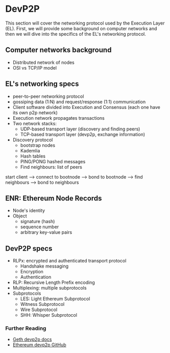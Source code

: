 # DevP2P

This section will cover the networking protocol used by the Execution Layer (EL).
First, we will provide some background on computer networks and then we will dive into the
specifics of the EL's networking protocol.

## Computer networks background
* Distributed network of nodes
* OSI vs TCP/IP model
## EL's networking specs
* peer-to-peer networking protocol
* gossiping data (1:N) and request/response (1:1) communication
* Client software divided into Execution and Consensus (each one have its own p2p network)
* Execution network propagates transactions
* Two network stacks:
  * UDP-based transport layer (discovery and finding peers)
  * TCP-based transport layer (devp2p, exchange information) 
* Discovery protocol
  * bootstrap nodes
  * Kademlia
  * Hash tables
  * PING/PONG hashed messages
  * Find neighbours: list of peers

start client --> connect to bootnode --> bond to bootnode --> find neighbours --> bond to neighbours

## ENR: Ethereum Node Records
* Node's identity
* Object
  * signature (hash)
  * sequence number
  * arbitrary key-value pairs

## DevP2P specs
* RLPx: encrypted and authenticated transport protocol
  * Handshake messaging
  * Encryption
  * Authentication
* RLP: Recursive Length Prefix encoding
* Multiplexing: multiple subprotocols
* Subprotocols
  * LES: Light Ethereum Subprotocol
  * Witness Subprotocol
  * Wire Subprotocol
  * SHH: Whisper Subprotocol


### Further Reading
* [Geth devp2p docs](https://geth.ethereum.org/docs/tools/devp2p)
* [Ethereum devp2p GitHub](https://github.com/ethereum/devp2p)
